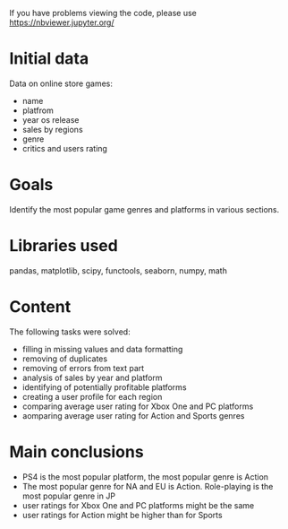 If you have problems viewing the code, please use https://nbviewer.jupyter.org/
# Initial data
Data on online store games:
- name
- platfrom
- year os release
- sales by regions
- genre
- critics and users rating
# Goals
Identify the most popular game genres and platforms in various sections.
# Libraries used
pandas, matplotlib, scipy, functools, seaborn, numpy, math
# Content
The following tasks were solved:
 - filling in missing values and data formatting
 - removing of duplicates
 - removing of errors from text part
 - analysis of sales by year and platform
 - identifying of potentially profitable platforms
 - creating a user profile for each region
 - comparing average user rating for Xbox One and PC platforms 
 - aomparing average user rating for Action and Sports genres
# Main conclusions
- PS4 is the most popular platform, the most popular genre is Action
- The most popular genre for NA and EU is Action. Role-playing is the most popular genre in JP
- user ratings for Xbox One and PC platforms might be the same
- user ratings for Action might be higher than for Sports
